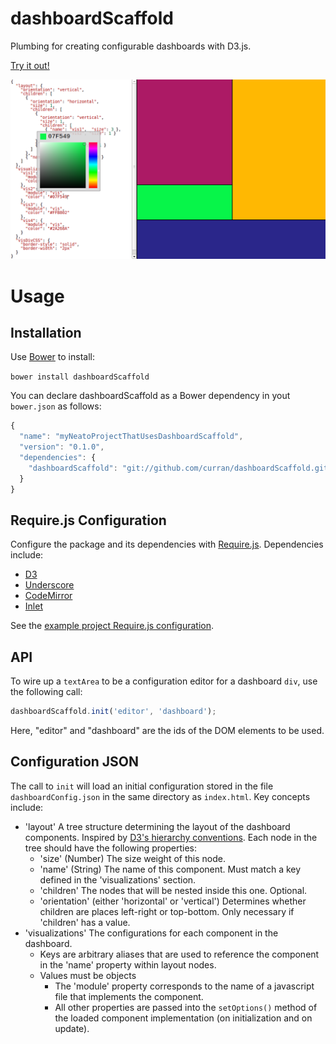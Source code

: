 dashboardScaffold
=================

Plumbing for creating configurable dashboards with D3.js.

[Try it out!](http://curran.github.io/dashboardScaffold/example/index.html)

![An example dashboard](dash.png "Example Dashboard")

# Usage

## Installation
Use [Bower](https://github.com/bower/bower) to install:

`bower install dashboardScaffold`

You can declare dashboardScaffold as a Bower dependency in yout `bower.json` as follows:

```javascript
{
  "name": "myNeatoProjectThatUsesDashboardScaffold",
  "version": "0.1.0",
  "dependencies": {
    "dashboardScaffold": "git://github.com/curran/dashboardScaffold.git#~0.1.0"
  }
}
```

## Require.js Configuration

Configure the package and its dependencies  with [Require.js](http://requirejs.org/docs/api.html#packages). Dependencies include:

 * [D3](d3js.org)
 * [Underscore](http://underscorejs.org/)
 * [CodeMirror](http://codemirror.net/)
 * [Inlet](https://github.com/enjalot/Inlet)

See the [example project Require.js configuration](example/requireConfig.js).

## API

To wire up a `textArea` to be a configuration editor for a dashboard `div`, use the following call:

```javascript
dashboardScaffold.init('editor', 'dashboard');
```

Here, "editor" and "dashboard" are the ids of the DOM elements to be used.

## Configuration JSON

The call to `init` will load an initial configuration stored in the file `dashboardConfig.json` in the same directory as `index.html`. Key concepts include:

 * 'layout' A tree structure determining the layout of the dashboard components. Inspired by [D3's hierarchy conventions](https://github.com/mbostock/d3/wiki/Hierarchy-Layout#wiki-hierarchy). Each node in the tree should have the following properties:
   * 'size' (Number) The size weight of this node.
   * 'name' (String) The name of this component. Must match a key defined in the 'visualizations' section.
   * 'children' The nodes that will be nested inside this one. Optional.
   * 'orientation' (either 'horizontal' or 'vertical') Determines whether children are places left-right or top-bottom. Only necessary if 'children' has a value.
 * 'visualizations' The configurations for each component in the dashboard.
   * Keys are arbitrary aliases that are used to reference the component in the 'name' property within layout nodes.
   * Values must be objects
     * The 'module' property corresponds to the name of a javascript file that implements the component.
     * All other properties are passed into the `setOptions()` method of the loaded component implementation (on initialization and on update).
